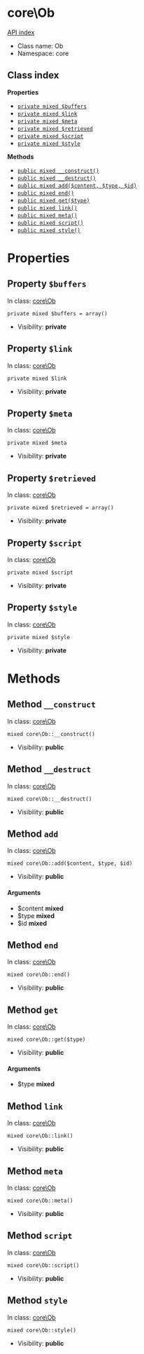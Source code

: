 # core\Ob
[API index](../API-index.md)






* Class name: Ob
* Namespace: core




## Class index

**Properties**
* [`private mixed $buffers`](#property-buffers)
* [`private mixed $link`](#property-link)
* [`private mixed $meta`](#property-meta)
* [`private mixed $retrieved`](#property-retrieved)
* [`private mixed $script`](#property-script)
* [`private mixed $style`](#property-style)

**Methods**
* [`public mixed __construct()`](#method-__construct)
* [`public mixed __destruct()`](#method-__destruct)
* [`public mixed add($content, $type, $id)`](#method-add)
* [`public mixed end()`](#method-end)
* [`public mixed get($type)`](#method-get)
* [`public mixed link()`](#method-link)
* [`public mixed meta()`](#method-meta)
* [`public mixed script()`](#method-script)
* [`public mixed style()`](#method-style)







# Properties


## Property `$buffers`
In class: [core\Ob](#top)

```
private mixed $buffers = array()
```





* Visibility: **private**


## Property `$link`
In class: [core\Ob](#top)

```
private mixed $link
```





* Visibility: **private**


## Property `$meta`
In class: [core\Ob](#top)

```
private mixed $meta
```





* Visibility: **private**


## Property `$retrieved`
In class: [core\Ob](#top)

```
private mixed $retrieved = array()
```





* Visibility: **private**


## Property `$script`
In class: [core\Ob](#top)

```
private mixed $script
```





* Visibility: **private**


## Property `$style`
In class: [core\Ob](#top)

```
private mixed $style
```





* Visibility: **private**


# Methods


## Method `__construct`
In class: [core\Ob](#top)

```
mixed core\Ob::__construct()
```





* Visibility: **public**






## Method `__destruct`
In class: [core\Ob](#top)

```
mixed core\Ob::__destruct()
```





* Visibility: **public**






## Method `add`
In class: [core\Ob](#top)

```
mixed core\Ob::add($content, $type, $id)
```





* Visibility: **public**

#### Arguments

* $content **mixed**
* $type **mixed**
* $id **mixed**






## Method `end`
In class: [core\Ob](#top)

```
mixed core\Ob::end()
```





* Visibility: **public**






## Method `get`
In class: [core\Ob](#top)

```
mixed core\Ob::get($type)
```





* Visibility: **public**

#### Arguments

* $type **mixed**






## Method `link`
In class: [core\Ob](#top)

```
mixed core\Ob::link()
```





* Visibility: **public**






## Method `meta`
In class: [core\Ob](#top)

```
mixed core\Ob::meta()
```





* Visibility: **public**






## Method `script`
In class: [core\Ob](#top)

```
mixed core\Ob::script()
```





* Visibility: **public**






## Method `style`
In class: [core\Ob](#top)

```
mixed core\Ob::style()
```





* Visibility: **public**





